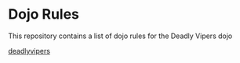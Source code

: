 Dojo Rules
==========

This repository contains a list of dojo rules for the Deadly Vipers dojo

[deadlyvipers](https://github.com/deadlyvipers)
